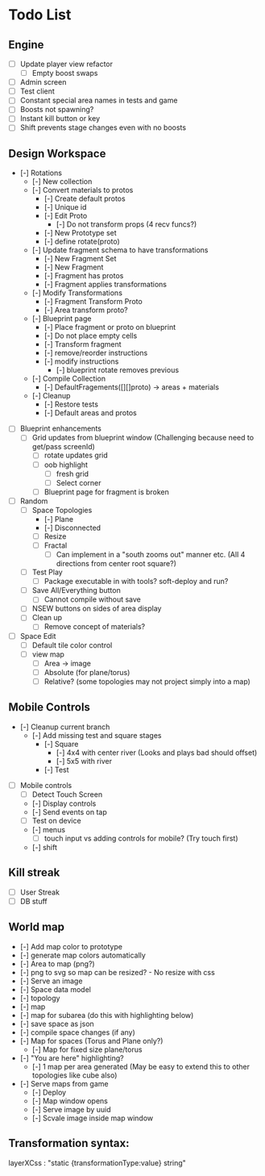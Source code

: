 # Todo List

## Engine
- [ ] Update player view refactor
  - [ ] Empty boost swaps 
- [ ] Admin screen
- [ ] Test client
- [ ] Constant special area names in tests and game 
- [ ] Boosts not spawning?
- [ ] Instant kill button or key
- [ ] Shift prevents stage changes even with no boosts 

## Design Workspace
- [-] Rotations
  - [-] New collection
  - [-] Convert materials to protos
    - [-] Create default protos
    - [-] Unique id 
    - [-] Edit Proto
      - [-] Do not transform props (4 recv funcs?)
    - [-] New Prototype set
    - [-] define rotate(proto)
  - [-] Update fragment schema to have transformations 
    - [-] New Fragment Set
    - [-] New Fragment
    - [-] Fragment has protos
    - [-] Fragment applies transformations
  - [-] Modify Transformations
    - [-] Fragment Transform Proto
    - [-] Area transform proto? 
  - [-] Blueprint page 
    - [-] Place fragment or proto on blueprint
    - [-] Do not place empty cells
    - [-] Transform fragment 
    - [-] remove/reorder instructions
    - [-] modify instructions 
      - [-] blueprint rotate removes previous 
  - [-] Compile Collection 
    - [-] DefaultFragements([][]proto) -> areas + materials
  - [-] Cleanup 
    - [-] Restore tests
    - [-] Default areas and protos
- [ ] Blueprint enhancements
  - [ ] Grid updates from blueprint window (Challenging because need to get/pass screenId)
    - [ ] rotate updates grid
    - [ ] oob highlight
      - [ ] fresh grid
      - [ ] Select corner 
    - [ ] Blueprint page for fragment is broken 
- [ ] Random
  - [ ] Space Topologies
    - [-] Plane
    - [-] Disconnected
    - [ ] Resize
    - [ ] Fractal 
      - [ ] Can implement in a "south zooms out" manner etc. (All 4 directions from center root square?)
  - [ ] Test Play 
    - [ ] Package executable in with tools? soft-deploy and run?
  - [ ] Save All/Everything button 
    - [ ] Cannot compile without save
  - [ ] NSEW buttons on sides of area display 
  - [ ] Clean up 
    - [ ] Remove concept of materials? 
- [ ] Space Edit
  - [ ] Default tile color control
  - [ ] view map
    - [ ] Area -> image 
    - [ ] Absolute (for plane/torus)
    - [ ] Relative? (some topologies may not project simply into a map)

## Mobile Controls
  - [-] Cleanup current branch
    - [-] Add missing test and square stages
      - [-] Square 
        - [-] 4x4 with center river (Looks and plays bad should offset) 
        - [-] 5x5 with river
      - [-] Test
  - [ ] Mobile controls
    - [ ] Detect Touch Screen
    - [-] Display controls
    - [-] Send events on tap 
    - [ ] Test on device
    - [-] menus
      - [ ] touch input vs adding controls for mobile? (Try touch first)
    - [-] shift 

## Kill streak
 - [ ] User Streak
 - [ ] DB stuff 

## World map
- [-] Add map color to prototype
 - [-] generate map colors automatically
- [-] Area to map (png?)
 - [-] png to svg so map can be resized? - No resize with css
- [-] Serve an image
- [-] Space data model 
 - [-] topology
 - [-] map
 - [-] map for subarea (do this with highlighting below)
 - [-] save space as json 
  - [-] compile space changes (if any) 
- [-] Map for spaces (Torus and Plane only?)
  - [-] Map for fixed size plane/torus
- [-] "You are here" highlighting? 
  - [-] 1 map per area generated (May be easy to extend this to other topologies like cube also)
- [-] Serve maps from game
  - [-] Deploy 
  - [-] Map window opens 
  - [-] Serve image by uuid
  - [-] Scvale image inside map window 

  


## Transformation syntax:
layerXCss : "static {transformationType:value} string"


 
